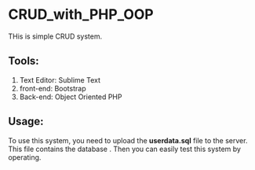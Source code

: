 # CRUD_with_PHP_OOP
THis is simple CRUD system.  

## __Tools__: 
1) Text Editor: Sublime Text
2) front-end: Bootstrap
3) Back-end: Object Oriented PHP

## __Usage__: 
To use this system, you need to upload the __userdata.sql__ file to the server. This file contains the database . Then you can easily test this system by operating. 
